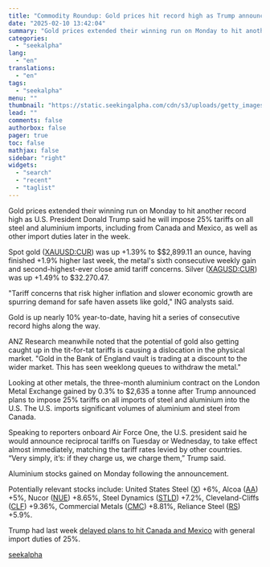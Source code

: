 ```yaml
---
title: "Commodity Roundup: Gold prices hit record high as Trump announces tariffs on steel and aluminium"
date: "2025-02-10 13:42:04"
summary: "Gold prices extended their winning run on Monday to hit another record high as U.S. President Donald Trump said he will impose 25% tariffs on all steel and aluminium imports, including from Canada and Mexico, as well as other import duties later in the week. Spot gold (XAUUSD:CUR) was up..."
categories:
  - "seekalpha"
lang:
  - "en"
translations:
  - "en"
tags:
  - "seekalpha"
menu: ""
thumbnail: "https://static.seekingalpha.com/cdn/s3/uploads/getty_images/1264928464/image_1264928464.jpg"
lead: ""
comments: false
authorbox: false
pager: true
toc: false
mathjax: false
sidebar: "right"
widgets:
  - "search"
  - "recent"
  - "taglist"
---
```


Gold prices extended their winning run on Monday to hit another record high as U.S. President Donald Trump said he will impose 25% tariffs on all steel and aluminium imports, including from Canada and Mexico, as well as other import duties later in the week.

Spot gold ([XAUUSD:CUR](https://seekingalpha.com/symbol/XAUUSD:CUR "Gold Spot Price")) was up +1.39% to $$2,899.11 an ounce, having finished +1.9% higher last week, the metal's sixth consecutive weekly gain and second-highest-ever close amid tariff concerns. Silver ([XAGUSD:CUR](https://seekingalpha.com/symbol/XAGUSD:CUR "Silver Spot Price")) was up +1.49% to $32.270.47.

"Tariff concerns that risk higher inflation and slower economic growth are spurring demand for safe haven assets like gold," ING analysts said.

Gold is up nearly 10% year-to-date, having hit a series of consecutive record highs along the way.

ANZ Research meanwhile noted that the potential of gold also getting caught up in the tit-for-tat tariffs is causing a dislocation in the physical market. "Gold in the Bank of England vault is trading at a discount to the wider market. This has seen weeklong queues to withdraw the metal."

Looking at other metals, the three-month aluminium contract on the London Metal Exchange gained by 0.3% to $2,635 a tonne after Trump announced plans to impose 25% tariffs on all imports of steel and aluminium into the U.S. The U.S. imports significant volumes of aluminium and steel from Canada.

Speaking to reporters onboard Air Force One, the U.S. president said he would announce reciprocal tariffs on Tuesday or Wednesday, to take effect almost immediately, matching the tariff rates levied by other countries. “Very simply, it’s: if they charge us, we charge them,” Trump said.

Aluminium stocks gained on Monday following the announcement.

Potentially relevant stocks include: United States Steel ([X](https://seekingalpha.com/symbol/X "United States Steel Corporation")) +6%, Alcoa ([AA](https://seekingalpha.com/symbol/AA "Alcoa Corporation")) +5%, Nucor ([NUE](https://seekingalpha.com/symbol/NUE "Nucor Corporation")) +8.65%, Steel Dynamics ([STLD](https://seekingalpha.com/symbol/STLD "Steel Dynamics, Inc.")) +7.2%, Cleveland-Cliffs ([CLF](https://seekingalpha.com/symbol/CLF "Cleveland-Cliffs Inc.")) +9.36%, Commercial Metals ([CMC](https://seekingalpha.com/symbol/CMC "Commercial Metals Company")) +8.81%, Reliance Steel ([RS](https://seekingalpha.com/symbol/RS "Reliance, Inc.")) +5.9%.

Trump had last week [delayed plans to hit Canada and Mexico](https://seekingalpha.com/news/4402020-us-to-delay-tariffs-on-mexico-after-mexico-agrees-to-deploy-10000-border-troops "delayed plans to hit Canada and Mexico") with general import duties of 25%.

[seekalpha](https://seekingalpha.com/news/4405459-commodity-roundup-gold-prices-hit-record-high-as-trump-announces-tariffs-on-steel-and-aluminium)
